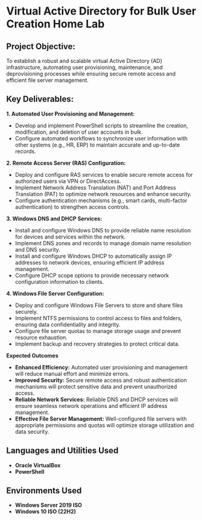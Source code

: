 <h1>Virtual Active Directory for Bulk User Creation Home Lab</h1>

<h2>Project Objective:</h2>

To establish a robust and scalable virtual Active Directory (AD) infrastructure, automating user provisioning, maintenance, and deprovisioning processes while ensuring secure remote access and efficient file server management.
<br />

<h2>Key Deliverables:</h2>

<b>1. Automated User Provisioning and Management:</b>

- Develop and implement PowerShell scripts to streamline the creation, modification, and deletion of user accounts in bulk.
- Configure automated workflows to synchronize user information with other systems (e.g., HR, ERP) to maintain accurate and up-to-date records.

<b>2. Remote Access Server (RAS) Configuration:</b>

- Deploy and configure RAS services to enable secure remote access for authorized users via VPN or DirectAccess.
- Implement Network Address Translation (NAT) and Port Address Translation (PAT) to optimize network resources and enhance security.
- Configure authentication mechanisms (e.g., smart cards, multi-factor authentication) to strengthen access controls.

<b>3. Windows DNS and DHCP Services:</b>

- Install and configure Windows DNS to provide reliable name resolution for devices and services within the network.
- Implement DNS zones and records to manage domain name resolution and DNS security.
- Install and configure Windows DHCP to automatically assign IP addresses to network devices, ensuring efficient IP address management.
- Configure DHCP scope options to provide necessary network configuration information to clients.

<b>4. Windows File Server Configuration:</b>

- Deploy and configure Windows File Servers to store and share files securely.
- Implement NTFS permissions to control access to files and folders, ensuring data confidentiality and integrity.
- Configure file server quotas to manage storage usage and prevent resource exhaustion.
- Implement backup and recovery strategies to protect critical data.

<b>Expected Outcomes</b>

- <b>Enhanced Efficiency:</b> Automated user provisioning and management will reduce manual effort and minimize errors.
- <b>Improved Security:</b> Secure remote access and robust authentication mechanisms will protect sensitive data and prevent unauthorized access.
- <b>Reliable Network Services:</b> Reliable DNS and DHCP services will ensure seamless network operations and efficient IP address management.
- <b>Effective File Server Management:</b> Well-configured file servers with appropriate permissions and quotas will optimize storage utilization and data security.



<h2>Languages and Utilities Used</h2>

- <b>Oracle VirtualBox</b> 
- <b>PowerShell</b>

<h2>Environments Used </h2>

- <b>Windows Server 2019 ISO</b> 
- <b>Windows 10 ISO (22H2)</b> 
